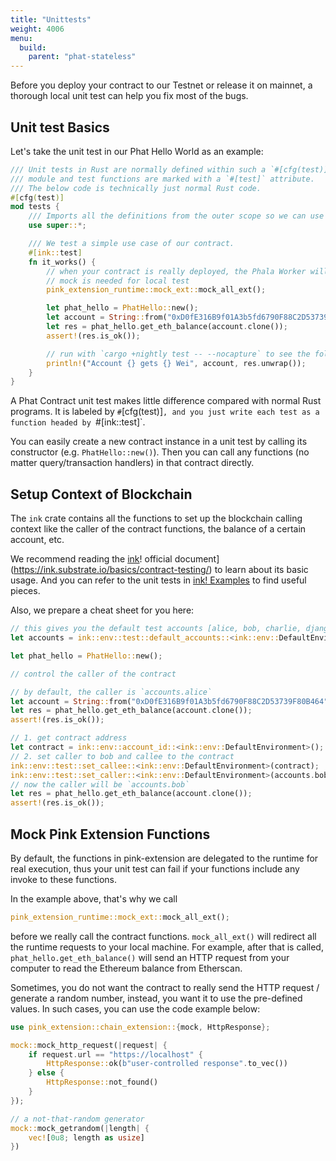 ```yaml
---
title: "Unittests"
weight: 4006
menu:
  build:
    parent: "phat-stateless"
---
```


Before you deploy your contract to our Testnet or release it on mainnet, a thorough local unit test can help you fix most of the bugs.

## Unit test Basics

Let's take the unit test in our Phat Hello World as an example:

```rust
/// Unit tests in Rust are normally defined within such a `#[cfg(test)]`
/// module and test functions are marked with a `#[test]` attribute.
/// The below code is technically just normal Rust code.
#[cfg(test)]
mod tests {
    /// Imports all the definitions from the outer scope so we can use them here.
    use super::*;

    /// We test a simple use case of our contract.
    #[ink::test]
    fn it_works() {
        // when your contract is really deployed, the Phala Worker will do the HTTP requests
        // mock is needed for local test
        pink_extension_runtime::mock_ext::mock_all_ext();

        let phat_hello = PhatHello::new();
        let account = String::from("0xD0fE316B9f01A3b5fd6790F88C2D53739F80B464");
        let res = phat_hello.get_eth_balance(account.clone());
        assert!(res.is_ok());

        // run with `cargo +nightly test -- --nocapture` to see the following output
        println!("Account {} gets {} Wei", account, res.unwrap());
    }
}
```

A Phat Contract unit test makes little difference compared with normal Rust programs. It is labeled by `#`[cfg(test)]`, and you just write each test as a function headed by `#[ink::test]`.

You can easily create a new contract instance in a unit test by calling its constructor (e.g. `PhatHello::new()`). Then you can call any functions (no matter query/transaction handlers) in that contract directly.

## Setup Context of Blockchain

The `ink` crate contains all the functions to set up the blockchain calling context like the caller of the contract functions, the balance of a certain account, etc.

We recommend reading the [ink](https://ink.substrate.io/basics/contract-testing/)! official document](https://ink.substrate.io/basics/contract-testing/) to learn about its basic usage. And you can refer to the unit tests in [ink! Examples](https://github.com/paritytech/ink/tree/master/examples) to find useful pieces.

Also, we prepare a cheat sheet for you here:

```rust
// this gives you the default test accounts [alice, bob, charlie, django, eve, frank]
let accounts = ink::env::test::default_accounts::<ink::env::DefaultEnvironment>();

let phat_hello = PhatHello::new();

// control the caller of the contract

// by default, the caller is `accounts.alice`
let account = String::from("0xD0fE316B9f01A3b5fd6790F88C2D53739F80B464");
let res = phat_hello.get_eth_balance(account.clone());
assert!(res.is_ok());

// 1. get contract address
let contract = ink::env::account_id::<ink::env::DefaultEnvironment>();
// 2. set caller to bob and callee to the contract
ink::env::test::set_callee::<ink::env::DefaultEnvironment>(contract);
ink::env::test::set_caller::<ink::env::DefaultEnvironment>(accounts.bob);
// now the caller will be `accounts.bob`
let res = phat_hello.get_eth_balance(account.clone());
assert!(res.is_ok());
```

## Mock Pink Extension Functions

By default, the functions in pink-extension are delegated to the runtime for real execution, thus your unit test can fail if your functions include any invoke to these functions.

In the example above, that's why we call
```rust
pink_extension_runtime::mock_ext::mock_all_ext();
```
before we really call the contract functions. `mock_all_ext()` will redirect all the runtime requests to your local machine. For example, after that is called, `phat_hello.get_eth_balance()` will send an HTTP request from your computer to read the Ethereum balance from Etherscan.

Sometimes, you do not want the contract to really send the HTTP request / generate a random number, instead, you want it to use the pre-defined values. In such cases, you can use the code example below:
```rust
use pink_extension::chain_extension::{mock, HttpResponse};

mock::mock_http_request(|request| {
    if request.url == "https://localhost" {
        HttpResponse::ok(b"user-controlled response".to_vec())
    } else {
        HttpResponse::not_found()
    }
});

// a not-that-random generator
mock::mock_getrandom(|length| {
    vec![0u8; length as usize]
})
```
